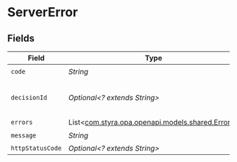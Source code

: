 # ServerError


## Fields

| Field                                                                             | Type                                                                              | Required                                                                          | Description                                                                       | Example                                                                           |
| --------------------------------------------------------------------------------- | --------------------------------------------------------------------------------- | --------------------------------------------------------------------------------- | --------------------------------------------------------------------------------- | --------------------------------------------------------------------------------- |
| `code`                                                                            | *String*                                                                          | :heavy_check_mark:                                                                | N/A                                                                               |                                                                                   |
| `decisionId`                                                                      | *Optional<? extends String>*                                                      | :heavy_minus_sign:                                                                | N/A                                                                               | b84cf736-213c-4932-a8e4-bb5c648f1b4d                                              |
| `errors`                                                                          | List<[com.styra.opa.openapi.models.shared.Errors](../../models/shared/Errors.md)> | :heavy_minus_sign:                                                                | N/A                                                                               |                                                                                   |
| `message`                                                                         | *String*                                                                          | :heavy_check_mark:                                                                | N/A                                                                               |                                                                                   |
| `httpStatusCode`                                                                  | *Optional<? extends String>*                                                      | :heavy_minus_sign:                                                                | N/A                                                                               | 200                                                                               |